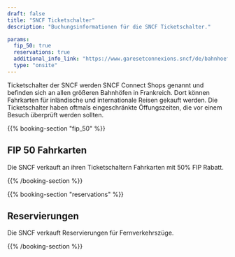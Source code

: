 ```yaml
---
draft: false
title: "SNCF Ticketschalter"
description: "Buchungsinformationen für die SNCF Ticketschalter."

params:
  fip_50: true
  reservations: true
  additional_info_link: "https://www.garesetconnexions.sncf/de/bahnhoefe-services"
  type: "onsite"
---
```


Ticketschalter der SNCF werden SNCF Connect Shops genannt und befinden sich an allen größeren Bahnhöfen in Frankreich. Dort können Fahrkarten für inländische und internationale Reisen gekauft werden. Die Ticketschalter haben oftmals eingeschränkte Öffungszeiten, die vor einem Besuch überprüft werden sollten.

{{% booking-section "fip_50" %}}

## FIP 50 Fahrkarten

Die SNCF verkauft an ihren Ticketschaltern Fahrkarten mit 50% FIP Rabatt.

{{% /booking-section %}}

{{% booking-section "reservations" %}}

## Reservierungen

Die SNCF verkauft Reservierungen für Fernverkehrszüge.

{{% /booking-section %}}
